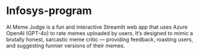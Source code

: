 # Infosys-program
AI Meme Judge is a fun and interactive Streamlit web app that uses Azure OpenAI (GPT-4o) to rate memes uploaded by users. It’s designed to mimic a brutally honest, sarcastic meme critic — providing feedback, roasting users, and suggesting funnier versions of their memes.
